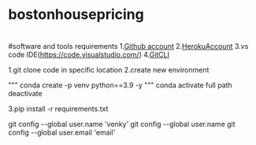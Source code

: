 # bostonhousepricing
#

#software and tools requirements
1.[Github account](https://github.com)
2.[HerokuAccount](https://heroku.com)
3.vs code IDE(https://code.visualstudio.com/)
4.[GitCLI](https://git-scm.com/book/en/v2/Getting_Started-The-Command-Line)


1.git clone code in specific location
2.create new environment

"""
conda create -p venv python==3.9 -y
"""
conda activate full path
deactivate

3.pip install -r requirements.txt

git config --global user.name 'venky'
git config --global user.name 
git config --global user.email 'email'